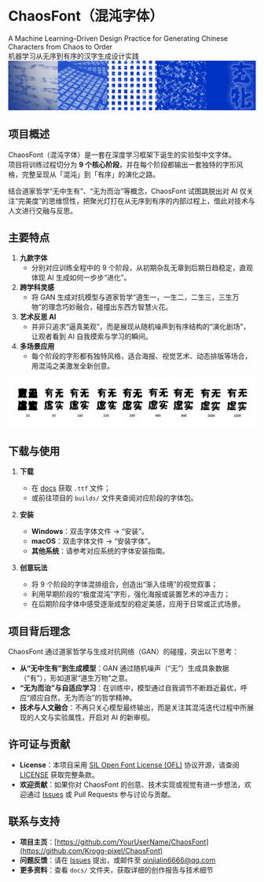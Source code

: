 # ChaosFont（混沌字体）
A Machine Learning–Driven Design Practice for Generating Chinese Characters from Chaos to Order  
机器学习从无序到有序的汉字生成设计实践
![ChaosFont 示例图](https://raw.githubusercontent.com/Krogg-pixel/ChaosFont/docs/ChaosFont_sample_01.jpg)


## 项目概述

ChaosFont（混沌字体）是一套在深度学习框架下诞生的实验型中文字体。  
项目将训练过程切分为 **9 个核心阶段**，并在每个阶段都输出一套独特的字形风格，完整呈现从「混沌」到「有序」的演化之路。  

结合道家哲学“无中生有”、“无为而治”等概念，ChaosFont 试图跳脱出对 AI 仅关注“完美度”的思维惯性，把聚光灯打在从无序到有序的内部过程上，借此对技术与人文进行交融与反思。


## 主要特点

1. **九款字体**  
   - 分别对应训练全程中的 9 个阶段，从初期杂乱无章到后期日趋稳定，直观体现 AI 生成如何一步步“进化”。
2. **跨学科灵感**  
   - 将 GAN 生成对抗模型与道家哲学“道生一，一生二，二生三，三生万物”的理念巧妙融合，碰撞出东西方智慧火花。
3. **艺术反思 AI**  
   - 并非只追求“逼真美观”，而是展现从随机噪声到有序结构的“演化剧场”，让观者看到 AI 自我摸索与学习的瞬间。
4. **多场景应用**  
   - 每个阶段的字形都有独特风格，适合海报、视觉艺术、动态排版等场合，用混沌之美激发全新创意。

![ChaosFont 示例图](https://raw.githubusercontent.com/Krogg-pixel/ChaosFont/docs/ChaosFont_sample_02.jpg)



## 下载与使用

1. **下载**  
   - 在 [docs](https://github.com/Krogg-pixel/ChaosFont/docs) 获取 `.ttf` 文件； 
   - 或前往项目的 `builds/` 文件夹查阅对应阶段的字体包。

2. **安装**  
   - **Windows**：双击字体文件 → “安装”。  
   - **macOS**：双击字体文件 → “安装字体”。  
   - **其他系统**：请参考对应系统的字体安装指南。

3. **创意玩法**  
   - 将 9 个阶段的字体混排组合，创造出“渐入佳境”的视觉叙事；  
   - 利用早期阶段的“极度混沌”字形，强化海报或装置艺术的冲击力；  
   - 在后期阶段字体中感受逐渐成型的稳定美感，应用于日常或正式场景。


## 项目背后理念

ChaosFont 通过道家哲学与生成对抗网络（GAN）的碰撞，突出以下思考：

- **从“无中生有”到生成模型**：GAN 通过随机噪声（“无”）生成具象数据（“有”），形如道家“道生万物”之意。  
- **“无为而治”与自适应学习**：在训练中，模型通过自我调节不断趋近最优，呼应“顺应自然，无为而治”的哲学精神。  
- **技术与人文融合**：不再只关心模型最终输出，而是关注其混沌迭代过程中所展现的人文与实验属性，开启对 AI 的新审视。  


## 许可证与贡献

- **License**：本项目采用 [SIL Open Font License (OFL)](https://scripts.sil.org/OFL) 协议开源，请查阅 [LICENSE](./LICENSE) 获取完整条款。  
- **欢迎贡献**：如果你对 ChaosFont 的创意、技术实现或视觉有进一步想法，欢迎通过 [Issues](https://github.com/YourUserName/ChaosFont/issues) 或 Pull Requests 参与讨论与贡献。


## 联系与支持

- **项目主页**：[https://github.com/YourUserName/ChaosFont](https://github.com/Krogg-pixel/ChaosFont)  
- **问题反馈**：请在 [Issues](https://github.com/Krogg-pixel/ChaosFont/issues) 提出，或邮件至 qinjialin6666@qq.com
- **更多资料**：查看 `docs/` 文件夹，获取详细的创作报告与技术细节

